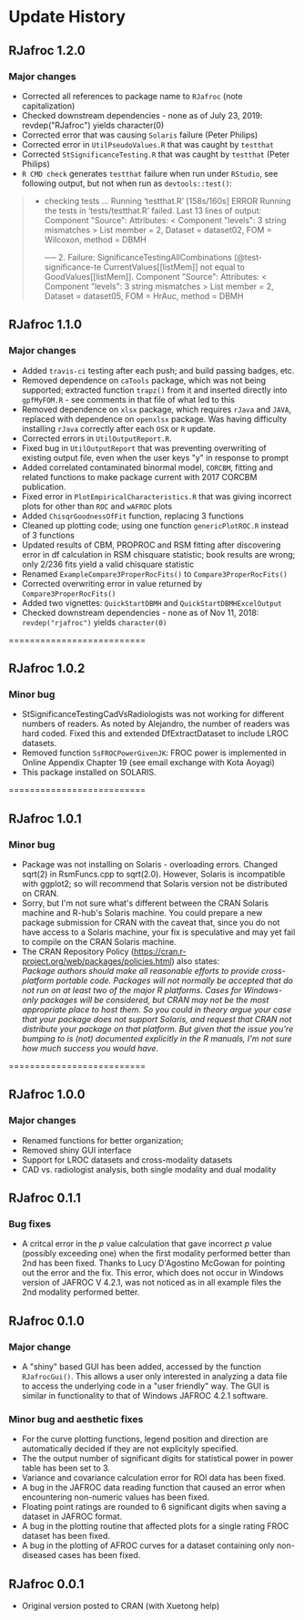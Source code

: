 Update History
==========================
## RJafroc 1.2.0 ##
### Major changes ###
* Corrected all references to package name to `RJafroc` (note capitalization)
* Checked downstream dependencies - none as of July 23, 2019: revdep("RJafroc") yields character(0)
* Corrected error that was causing `Solaris` failure (Peter Philips)
* Corrected error in `UtilPseudoValues.R` that was caught by `testthat`
* Corrected `StSignificanceTesting.R` that was caught by `testthat` (Peter Philips)
* `R CMD check` generates `testthat` failure when run under `RStudio`, see following output, but not when run as
`devtools::test()`:
> * checking tests ...
>   Running ‘testthat.R’ [158s/160s]
>  ERROR
> Running the tests in ‘tests/testthat.R’ failed.
> Last 13 lines of output:
>   Component "Source": Attributes: < Component "levels": 3 string mismatches >
>   List member = 2, Dataset = dataset02, FOM = Wilcoxon, method = DBMH
>   
>   ── 2. Failure: SignificanceTestingAllCombinations (@test-significance-te
>   CurrentValues[[listMem]] not equal to GoodValues[[listMem]].
>   Component "Source": Attributes: < Component "levels": 3 string mismatches >
>   List member = 2, Dataset = dataset05, FOM = HrAuc, method = DBMH
## RJafroc 1.1.0 ##
### Major changes ###
* Added `travis-ci` testing after each push; and build passing badges, etc. 
* Removed dependence on `caTools` package, which was not being supported; extracted function `trapz()` from it
   and inserted directly into `gpfMyFOM.R` - see comments in that file of what led to this
* Removed dependence on `xlsx` package, which requires `rJava` and `JAVA`, replaced with dependence on
   `openxlsx` package. Was having difficulty installing `rJava` correctly after each `OSX` or `R` update.
* Corrected errors in `UtilOutputReport.R`.
* Fixed bug in `UtilOutputReport` that was preventing overwriting of existing output file, even
   when the user keys "y" in response to prompt
* Added correlated contaminated binormal model, `CORCBM`, fitting and related functions to
   make package current with 2017 CORCBM publication.
* Fixed error in `PlotEmpiricalCharacteristics.R` that was giving incorrect plots for other than
   `ROC` and `wAFROC` plots
* Added `ChisqrGoodnessOfFit` function, replacing 3 functions
* Cleaned up plotting code; using one function `genericPlotROC.R` instead of 3 functions
* Updated results of CBM, PROPROC and RSM fitting after discovering error in df
   calculation in RSM chisquare statistic; book results are wrong; only 2/236 fits
   yield a valid chisquare statistic
* Renamed `ExampleCompare3ProperRocFits()` to `Compare3ProperRocFits()`
* Corrected overwriting error in value returned by `Compare3ProperRocFits()`
* Added two vignettes: `QuickStartDBMH` and `QuickStartDBMHExcelOutput`
* Checked downstream dependencies - none as of Nov 11, 2018: `revdep("rjafroc")` yields `character(0)`
   
==========================
## RJafroc 1.0.2 ##
### Minor bug ###
* StSignificanceTestingCadVsRadiologists was not working for different numbers of readers.
   As noted by Alejandro, the number of readers was hard coded. Fixed this and extended
   DfExtractDataset to include LROC datasets.
* Removed function `SsFROCPowerGivenJK`: FROC power is implemented in Online
  Appendix Chapter 19 (see email exchange with Kota Aoyagi)
* This package installed on SOLARIS.
   
==========================
## RJafroc 1.0.1 ##
### Minor bug ###
* Package was not installing on Solaris - overloading errors. Changed sqrt(2) in 
   RsmFuncs.cpp to sqrt(2.0). However, Solaris is incompatible with ggplot2; 
   so will recommend that Solaris version not be distributed on CRAN.
* Sorry, but I'm not sure what's different between the CRAN Solaris machine and 
   R-hub's Solaris machine. You could prepare a new package submission for CRAN 
   with the caveat that, since you do not have access to a Solaris machine, 
   your fix is speculative and may yet fail to compile on the CRAN Solaris machine.
* The CRAN Repository Policy (https://cran.r-project.org/web/packages/policies.html) 
   also states:  
   _Package authors should make all reasonable efforts to provide cross-platform 
   portable code. Packages will not normally be accepted that do not run on at 
   least two of the major R platforms. Cases for Windows-only packages will be 
   considered, but CRAN may not be the most appropriate place to host them. So 
   you could in theory argue your case that your package does not support Solaris, 
   and request that CRAN not distribute your package on that platform. But given 
   that the issue you're bumping to is (not) documented explicitly in the R manuals, 
   I'm not sure how much success you would have._

==========================
## RJafroc 1.0.0 ##
### Major changes ###
* Renamed functions for better organization; 
* Removed shiny GUI interface
* Support for LROC datasets and cross-modality datasets
* CAD vs. radiologist analysis, both single modality and dual modality

## RJafroc 0.1.1 ##
### Bug fixes ###
* A critcal error in the *p* value calculation that gave incorrect *p* value (possibly exceeding one) when the first modality performed better than 2nd has been fixed. Thanks to Lucy D'Agostino McGowan for pointing out the error and the fix. This error, which does not occur in Windows version of JAFROC V 4.2.1, was not noticed as in all example files the 2nd modality performed better.

## RJafroc 0.1.0 ##
### Major change ###
* A "shiny" based GUI has been added, accessed by the function `RJafrocGui()`. This allows a user only interested in
analyzing a data file to access the underlying code in a "user friendly" way. The GUI is similar in functionality to
that of Windows JAFROC 4.2.1 software.

### Minor bug and aesthetic fixes ###
* For the curve plotting functions, legend position and direction are automatically decided if they are not explicityly specified. 
* The the output number of significant digits for statistical power in power table has been set to 3.
* Variance and covariance calculation error for ROI data has been fixed.
* A bug in the JAFROC data reading function that caused an error when encountering non-numeric values has been fixed.
* Floating point ratings are rounded to 6 significant digits when saving a dataset in JAFROC format. 
* A bug in the plotting routine that affected plots for a single rating FROC dataset has been fixed.
* A bug in the plotting of AFROC curves for a dataset containing only non-diseased cases has been fixed.

## RJafroc 0.0.1 ##
* Original version posted to CRAN (with Xuetong help)
